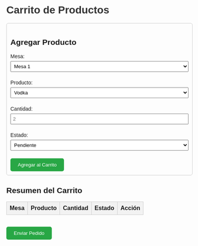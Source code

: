 <html lang="es">
<head>
  <meta charset="UTF-8">
  <meta name="viewport" content="width=device-width, initial-scale=1.0">
  <title>Carrito de Productos</title>
  <!-- Incluir Select2 CSS -->
  <link href="https://cdn.jsdelivr.net/npm/select2@4.1.0-rc.0/dist/css/select2.min.css" rel="stylesheet" />
  <style>
    body {
      font-family: Arial, sans-serif;
      margin: 20px;
    }
    h1 {
      color: #333;
    }
    .producto {
      border: 1px solid #ccc;
      padding: 10px;
      margin-bottom: 10px;
      border-radius: 5px;
    }
    .carrito {
      margin-top: 20px;
    }
    table {
      width: 100%;
      border-collapse: collapse;
      margin-top: 10px;
    }
    th, td {
      border: 1px solid #ccc;
      padding: 8px;
      text-align: left;
    }
    th {
      background-color: #f2f2f2;
    }
    button {
      padding: 10px 20px;
      background-color: #28a745;
      color: white;
      border: none;
      border-radius: 5px;
      cursor: pointer;
    }
    button:hover {
      background-color: #218838;
    }
    select, input {
      padding: 5px;
      margin: 5px 0;
      width: 100%;
      box-sizing: border-box;
    }
  </style>
</head>
<body>
  <h1>Carrito de Productos</h1>

  <!-- Formulario para agregar productos -->
  <div class="producto">
    <h2>Agregar Producto</h2>
    <label for="mesa">Mesa:</label>
    <select id="mesa" required>
      <option value="Mesa 1">Mesa 1</option>
      <option value="Mesa 2">Mesa 2</option>
      <option value="Mesa 3">Mesa 3</option>
      <option value="Mesa 4">Mesa 4</option>
    </select>
    <br><br>
    <label for="producto">Producto:</label>
    <select id="producto" required>
      <option value="Vodka">Vodka</option>
      <option value="Cerveza">Cerveza</option>
      <option value="Refresco">Refresco</option>
      <option value="Agua">Agua</option>
      <option value="Vino Tinto">Vino Tinto</option>
      <option value="Vino Blanco">Vino Blanco</option>
      <option value="Whisky">Whisky</option>
      <option value="Ron">Ron</option>
    </select>
    <br><br>
    <label for="cantidad">Cantidad:</label>
    <input type="number" id="cantidad" placeholder="2" required>
    <br><br>
    <label for="estado">Estado:</label>
    <select id="estado">
      <option value="Pendiente">Pendiente</option>
      <option value="Entregado">Entregado</option>
    </select>
    <br><br>
    <button onclick="agregarProducto()">Agregar al Carrito</button>
  </div>

  <!-- Resumen del carrito -->
  <div class="carrito">
    <h2>Resumen del Carrito</h2>
    <table id="tablaCarrito">
      <thead>
        <tr>
          <th>Mesa</th>
          <th>Producto</th>
          <th>Cantidad</th>
          <th>Estado</th>
          <th>Acción</th>
        </tr>
      </thead>
      <tbody>
        <!-- Aquí se agregarán los productos dinámicamente -->
      </tbody>
    </table>
    <br>
    <button onclick="enviarPedido()">Enviar Pedido</button>
  </div>

  <!-- Resultado del envío -->
  <div id="resultado"></div>

  <!-- Incluir jQuery (requerido por Select2) -->
  <script src="https://code.jquery.com/jquery-3.6.0.min.js"></script>
  <!-- Incluir Select2 JS -->
  <script src="https://cdn.jsdelivr.net/npm/select2@4.1.0-rc.0/dist/js/select2.min.js"></script>
  <script>
    // Inicializar Select2 en el campo "producto"
    $(document).ready(function() {
      $('#producto').select2({
        placeholder: "Buscar producto...",
        allowClear: true
      });
    });

    let carrito = [];

    // Función para agregar un producto al carrito
    function agregarProducto() {
      const mesa = document.getElementById('mesa').value;
      const producto = document.getElementById('producto').value;
      const cantidad = parseInt(document.getElementById('cantidad').value);
      const estado = document.getElementById('estado').value;

      if (mesa && producto && cantidad && estado) {
        const nuevoProducto = { mesa, producto, cantidad, estado };
        carrito.push(nuevoProducto);
        actualizarCarrito();
      } else {
        alert("Por favor, completa todos los campos.");
      }
    }

    // Función para actualizar la tabla del carrito
    function actualizarCarrito() {
      const tbody = document.querySelector('#tablaCarrito tbody');
      tbody.innerHTML = '';

      carrito.forEach((producto, index) => {
        const row = document.createElement('tr');
        row.innerHTML = `
          <td>${producto.mesa}</td>
          <td>${producto.producto}</td>
          <td>${producto.cantidad}</td>
          <td>${producto.estado}</td>
          <td><button onclick="eliminarProducto(${index})">Eliminar</button></td>
        `;
        tbody.appendChild(row);
      });
    }

    // Función para eliminar un producto del carrito
    function eliminarProducto(index) {
      carrito.splice(index, 1);
      actualizarCarrito();
    }

    // Función para enviar el pedido al script de Google Apps Script
    function enviarPedido() {
      if (carrito.length === 0) {
        alert("El carrito está vacío.");
        return;
      }

      const url = "https://script.google.com/macros/s/AKfycbzj4LgjNBq3UOFuYZS2d9ZFoFN8HdgAq0Xy8XblKpIDbtlLq02QFthmY0_YPE-KDzY/exec?accion=anadir";
      const valores = JSON.stringify(carrito);

      fetch(`${url}&valores=${encodeURIComponent(valores)}`, {
        method: 'GET',
      })
        .then(response => {
          if (!response.ok) {
            throw new Error(`Error HTTP: ${response.status}`);
          }
          return response.json();
        })
        .then(data => {
          console.log("Respuesta del servidor:", data);
          document.getElementById('resultado').innerHTML = `
            <h2>Respuesta del Servidor</h2>
            <pre>${JSON.stringify(data, null, 2)}</pre>
          `;
          carrito = []; // Vaciar el carrito después de enviar
          actualizarCarrito();
        })
        .catch(error => {
          console.error("Error en la solicitud:", error);
          document.getElementById('resultado').innerHTML = `
            <h2>Error</h2>
            <p>${error.message}</p>
          `;
        });
    }
  </script>
</body>
</html>
